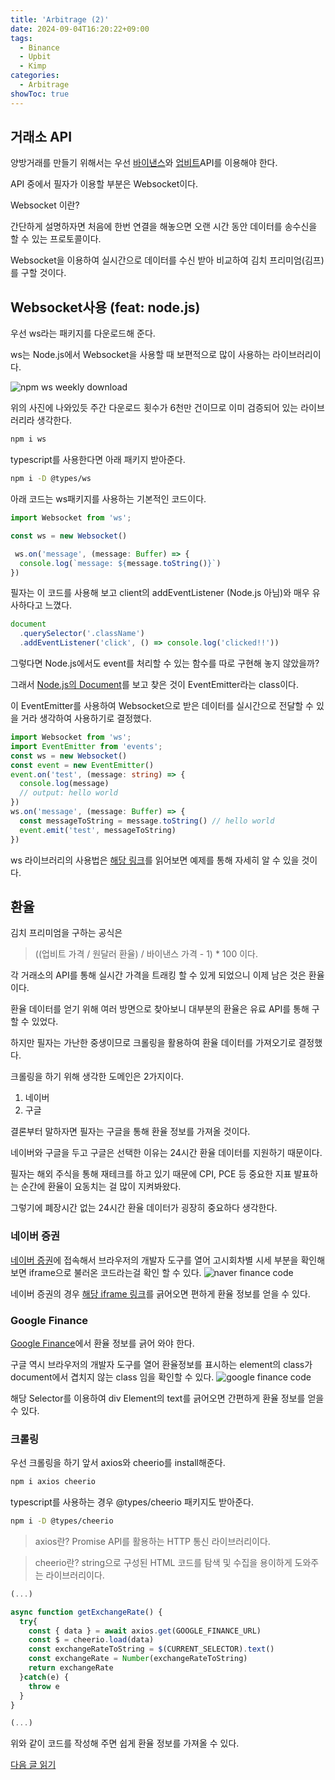```yaml
---
title: 'Arbitrage (2)'
date: 2024-09-04T16:20:22+09:00
tags:
  - Binance
  - Upbit
  - Kimp
categories:
  - Arbitrage
showToc: true
---
```


## 거래소 API
양방거래를 만들기 위해서는 우선 [바이낸스](https://developers.binance.com/docs/derivatives/usds-margined-futures/websocket-market-streams)와 [업비트](https://docs.upbit.com/v1.4.0/reference/general-info)API를 이용해야 한다.

API 중에서 필자가 이용할 부분은 Websocket이다.

Websocket 이란?

간단하게 설명하자면 처음에 한번 연결을 해놓으면 오랜 시간 동안 데이터를 송수신을 할 수 있는 프로토콜이다.

Websocket을 이용하여 실시간으로 데이터를 수신 받아 비교하여 김치 프리미엄(김프)를 구할 것이다.

## Websocket사용 (feat: node.js)
우선 ws라는 패키지를 다운로드해 준다.

ws는 Node.js에서 Websocket을 사용할 때 보편적으로 많이 사용하는 라이브러리이다.

![npm ws weekly download](/assets/post/npm-ws.png)

위의 사진에 나와있듯 주간 다운로드 횟수가 6천만 건이므로 이미 검증되어 있는 라이브러리라 생각한다.

```bash
npm i ws
```
typescript를 사용한다면 아래 패키지 받아준다.
```bash
npm i -D @types/ws
```

아래 코드는 ws패키지를 사용하는 기본적인 코드이다.

```ts
import Websocket from 'ws';

const ws = new Websocket()

 ws.on('message', (message: Buffer) => {
  console.log(`message: ${message.toString()}`)
})
```

필자는 이 코드를 사용해 보고 client의 addEventListener (Node.js 아님)와 매우 유사하다고 느꼈다.

```javascript
document
  .querySelector('.className')
  .addEventListener('click', () => console.log('clicked!!'))
```

그렇다면 Node.js에서도 event를 처리할 수 있는 함수를 따로 구현해 놓지 않았을까?

그래서 [Node.js의 Document](https://nodejs.org/docs/latest/api/)를 보고 찾은 것이 EventEmitter라는 class이다.

이 EventEmitter를 사용하여 Websocket으로 받은 데이터를 실시간으로 전달할 수 있을 거라 생각하여 사용하기로 결정했다.

```typescript
import Websocket from 'ws';
import EventEmitter from 'events';
const ws = new Websocket()
const event = new EventEmitter()
event.on('test', (message: string) => {
  console.log(message)
  // output: hello world
})
ws.on('message', (message: Buffer) => {
  const messageToString = message.toString() // hello world
  event.emit('test', messageToString)
})
```

ws 라이브러리의 사용법은 [해당 링크](https://www.npmjs.com/package/ws)를 읽어보면 예제를 통해 자세히 알 수 있을 것이다.

## 환율
김치 프리미엄을 구하는 공식은
> ((업비트 가격 / 원달러 환율) / 바이낸스 가격 - 1) * 100 이다.

각 거래소의 API를 통해 실시간 가격을 트래킹 할 수 있게 되었으니 이제 남은 것은 환율이다.

환율 데이터를 얻기 위해 여러 방면으로 찾아보니 대부분의 환율은 유료 API를 통해 구할 수 있었다.

하지만 필자는 가난한 중생이므로 크롤링을 활용하여 환율 데이터를 가져오기로 결정했다.

크롤링을 하기 위해 생각한 도메인은 2가지이다.
1. 네이버
2. 구글

결론부터 말하자면 필자는 구글을 통해 환율 정보를 가져올 것이다.

네이버와 구글을 두고 구글은 선택한 이유는 24시간 환율 데이터를 지원하기 때문이다.

필자는 해외 주식을 통해 재테크를 하고 있기 때문에 CPI, PCE 등 중요한 지표 발표하는 순간에 환율이 요동치는 걸 많이 지켜봐왔다.

그렇기에 폐장시간 없는 24시간 환율 데이터가 굉장히 중요하다 생각한다.

### 네이버 증권

[네이버 증권](https://finance.naver.com/marketindex/exchangeDetail.naver?marketindexCd=FX_USDKRW)에 접속해서 브라우저의 개발자 도구를 열어 고시회차별 시세 부분을 확인해보면 iframe으로 불러온 코드라는걸 확인 할 수 있다.
![naver finance code](/assets/post/naver-finance.png)

네이버 증권의 경우 [해당 iframe 링크](https://finance.naver.com/marketindex/exchangeDegreeCountQuote.naver?marketindexCd=FX_USDKRW)를 긁어오면 편하게 환율 정보를 얻을 수 있다.

### Google Finance

[Google Finance](https://www.google.com/finance/quote/USD-KRW)에서 환율 정보를 긁어 와야 한다.

구글 역시 브라우저의 개발자 도구를 열어 환율정보를 표시하는 element의 class가 document에서 겹치지 않는 class 임을 확인할 수 있다.
![google finance code](/assets/post/google-finance.png)

해당 Selector를 이용하여 div Element의 text를 긁어오면 간편하게 환율 정보를 얻을 수 있다.

### 크롤링

우선 크롤링을 하기 앞서 axios와 cheerio를 install해준다.

```bash
npm i axios cheerio
```

typescript를 사용하는 경우 @types/cheerio 패키지도 받아준다.

```bash
npm i -D @types/cheerio
```

> axios란? Promise API를 활용하는 HTTP 통신 라이브러리이다.

> cheerio란? string으로 구성된 HTML 코드를 탐색 및 수집을 용이하게 도와주는 라이브러리이다.


```typescript
(...)

async function getExchangeRate() {
  try{
    const { data } = await axios.get(GOOGLE_FINANCE_URL)
    const $ = cheerio.load(data)
    const exchangeRateToString = $(CURRENT_SELECTOR).text()
    const exchangeRate = Number(exchangeRateToString)
    return exchangeRate
  }catch(e) {
    throw e
  }
}

(...)
```
위와 같이 코드를 작성해 주면 쉽게 환율 정보를 가져올 수 있다.

[다음 글 읽기](/posts/arbitrage-3/)
